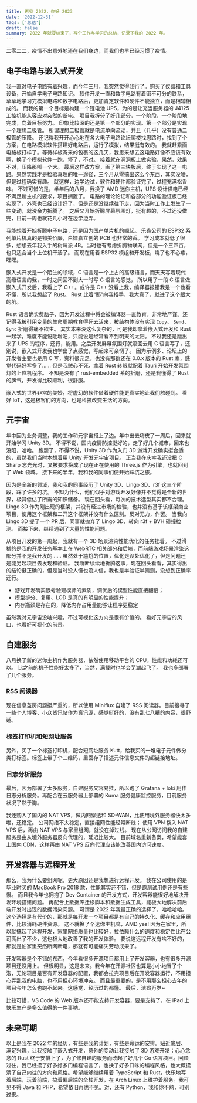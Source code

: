 ```yaml
---
title: 再见 2022，你好 2023
date: '2022-12-31'
tags: ['总结']
draft: false
summary: 2022 年就要结束了，写个工作与学习的总结，记录下我的 2022 年。
---
```


二零二二，疫情不出意外地还在我们身边，而我们也早已经习惯了疫情。

## 电子电路与嵌入式开发

我一直对电子电路有着兴趣，而今年三月，我突然觉得我行了。购买了仪器和工具设备，开始自学电子电路知识。
软件开发一直和数字电路有着密不可分的联系，草草地学习完模拟电路和数字电路后，更加肯定软件和硬件不能独立，而是相辅相成的。
而我的第一个目标是构建一个锂电池 UPS，为的是让充当服务器的 J4125 工控机能从容应对突然的断电。
项目我拆分了好几部分，一个阶段，一个阶段地完成，向着目标努力。
印象比较深的还是第一个部分的实现。第一个部分是实现一个理想二极管。
所谓理想二极管就是电流单向流动，并且（几乎）没有普通二极管的压降。
还记得我开开心心地在各大电子电路论坛爬楼找思路时，找到了个方案，在电路模拟软件搭建好电路后，运行了模拟，结果挺有效的。
我就赶紧画电路板打样了。等待样板寄来的包裹的这几天，我思来想去这电路好像不应该有效啊，换了个模拟软件一跑，坏了，不对。
接着就在洞洞板上做实验，果然，效果不对，压降那叫一个大。
最后这样改方案，画了第三块板后，终于实现了这一电路。果然实践才是检验真理的唯一途径，三个月从零搞出这么个东西，其实没啥，但是过程确实有趣。
就这样，边学边试，软件和硬件都验证完了，过程充满松香味。
不过可惜的是，半年后的八月，我换了 AMD 迷你主机，UPS 设计供电已经不满足新主机的要求，项目搁置了。
电路的理论论证和各部分的功能验证板已经实现了，外壳也已经设计好了，但是还是没继续往下走，因为当时工作上发生了一些变动，就没余力折腾了。
之后又开始折腾屏幕氛围灯，挺有趣的，不过还没做完，目前一周也就花几小时在边学边弄。

我能想着开始折腾电子电路，还是因为国产单片机的崛起。
乐鑫公司的 ESP32 系列单片机真的是物美价廉，白嫖嘉立创的 PCB 也非常的香。
学习成本就低了很多，想想去年我入手的树莓派 4B。当时也有考虑折腾物联网，但是一个三四百，也只适合当个上位机干活了。
而现在用着 ESP32 模组和开发板，烧了也不心疼，嘿嘿。

嵌入式开发是一个陌生的领域，C 语言是一个上古的高级语言，而天天写着现代高级语言的我，一时之间回不到大一时写 C 语言的感觉，
所以用了一段 C 语言做嵌入式开发后，我看上了 C++。或许是 C++ 没看上我，编译器报错我是一个也看不懂，所以我想起了 Rust。
Rust 比着“耶”向我招手，我大意了，就进了这个跟大的坑。

Rust 语言确实费脑子，因为开发过程中将会被编译器一直教育，非常地严谨。还记得我被引用变量的生命周期教育得死去活来，被结构体没有实现 `Copy`、 `Send`、`Sync` 折磨得痛不欲生。
其实本来没这么复杂的，可是我却拿着嵌入式开发和 Rust 一起学，难度不能说陡增吧，只能说是经常看不到明天的太阳。
不过我还是磨出来了 UPS 的程序，还行，能用。之后开发屏幕氛围灯就滚回去用 C 语言写了，还别说，嵌入式开发我也学出了点感觉，写起来可亲切了。
因为示例多、论坛上的开发者主要也是用 C 写，资料很充足，也没有那群还在 0.0.x 版本的 Rust 库，感觉代码好写多了……
但是我贼心不死，拿着 Rust 转眼就配着 Tauri 开始开发氛围灯的上位机程序。
不知是没有了 rust-embedded 系的折磨，还是我懂得了 Rust 的脾气，开发得比较顺利，很舒服。

嵌入式的世界非常的美妙，将虚幻的软件借着硬件能更真实地让我们触碰到。
看好 IoT，这是极客们的方向，也是科技改变生活的方向。

## 元宇宙

年中因为业务调整，我的工作和元宇宙搭上了边。年中出去嗨皮了一周后，回来就开始学习 Unity 3D。
不得不说，国内疫情防控挺好的，走了好几个城市，回来也没阳，哈哈。
跑题了，不得不说，Unity 3D 作为入门 3D 游戏开发确实挺合适的，虽然我们当时本想着用 Unity 开发元宇宙项目。
正当我在庆幸我还没把 C Sharp 忘光光时，又被要求换成了现在正在使用的 Three.js 作为引擎，也就回到了 Web 领域。
接下来的半年，我和我的同事们便开始踩坑之旅。

因为是全新的领域，我和我的同事经历了 Unity 3D、Lingo 3D、r3f 这三个阶段，踩了许多的坑。
不知为什么，他们似乎对游戏开发好像并不觉得是全新的世界，极其低估了所需的知识储备。
现在回头看，每次的技术选型其实都不合理。
Lingo 3D 作为刚出现的框架，并没有经过市场的检验，也并没有基于该框架商业项目，使用这个框架和二开这个框架并没有什么区别。反对无力，作罢。
当我向 Lingo 3D 提了一个 PR 后，同事就抛弃了 Lingo 3D，转向 r3f + BVH 碰撞检测。
而接下来，继续遇到了大量的性能问题。

从项目开发的第一周起，我就有一个 3D 场景渲染性能优化的任务挂着。
不过滑稽的是我的开发任务基本上在 WebRTC 相关部分和后端，而前端游戏场景渲染这部分并不是我开发的……
虽然处于尴尬的位置，优化是没处优化了，但是问题还是能另起项目去发现和验证。
我断断续续地折腾这事，现在回头看看，其实得出的结论挺正确的，但是当时没人懂也没人信，我也是半验证半猜测，没想到正确率还行。

- 游戏开发确实很考验建模师的素质，调优后的模型性能直接翻倍；
- 模型拆分、复用、LOD 是真的有明显的性能提升；
- 内存瓶颈是存在的，降低内存占用量能够让程序更稳定

虽然我对元宇宙没啥兴趣，不过可视化这方向是很有价值的。
看好元宇宙的风口，也看好可视化的前景。

## 自建服务

八月换了新的迷你主机作为服务器，依然使用移动平台的 CPU，性能和功耗还可以。
比之前的机子性能好太多了，当然，满载时也学会芜湖起飞了。
我也多部署了几个服务。

### RSS 阅读器

现在信息茧房问题挺严重的，所以使用 Miniflux 自建了 RSS 阅读器。目前搜寻了一些个人博客、小众资讯站作为资讯源，感觉挺好的，没有乱七八糟的内容，很舒适。

### 标签打印机和短网址服务

另外，买了一个标签打印机，配合短网址服务 Kutt，给我买的一堆电子元件做分类打标签。标签上带了个二维码，里面存了描述元件信息文件的超链接地址。

### 日志分析服务

最后，因为部署了太多服务，自建服务又容易挂，所以跑了 Grafana + loki 用作日志分析服务。再配合在云服务器上部署的 Kuma 服务健康监控服务，目前服务状况了然于胸。

我还购入了国内的 NAT VPS，做内网穿透和 SD-WAN，比使用境外服务器快太多啦，还稳定。
公司网络不太稳定，直接组网性能经常断线；
使用 VPN 拨入 NAT VPS 后，再由 NAT VPS 与家里组网，就没在掉过线。
现在从公网访问我的自建服务是由从境外服务器反向代理的，延迟比较大。
目前域名重新备案，希望能套上国内 CDN，这样再由 NAT VPS 反向代理应该能改善国内访问速度。

## 开发容器与远程开发

那么，我为什么要组网呢，更大原因还是我想进行远程开发。
我在公司使用的是毕业时买的 MacBook Pro 2018 款，性能其实还不错，但是跑测试用例还是有些慢。
而且我今年也拥抱了 Dev Container 的开发方式，开发容器能很好地解决开发环境搭建问题。
再配合上数据库迁移脚本和数据生成工具，能极大地解决前后端开发时出现的数据污染问题。
可谓是 2022 年我最正确的选择了，哈哈哈哈。
这个选择是有代价的，那就是每开发一个项目都是有自己的持久化、缓存和应用组件，比较消耗硬件资源。
这不就换了个迷你主机嘛，AMD yes!
因为在家里，所以就搞起了远程开发，家里网络质量也比较好，拉依赖什么的速度和稳定性比在公司高出了不少，这也极大地改善了我的开发体验。
要说这远程开发有啥不好的，那就是怕家里突然断网断电，那就有可能痛失劳动成果了。

开发容器是个不错的东西，今年看很多开源项目都用上了开发容器，也有很多开源项目还没用上。
但很明显，这是未来。我今年在开源社区也算是小小地冒了个泡，无论项目是否有开发容器的配置，我都会拉完项目后在开发容器运行，不用担心弄乱我的电脑，也不用担心环境冲突。
而且最重要的，是不用那么担心去年的项目今年怎么也跑不起来。这感觉，经历过的都懂。
最后，洁癖万岁~

比较可惜，VS Code 的 Web 版本还不能支持开发容器，要是支持了，在 iPad 上快乐生产是多么值得的一件事呐。

## 未来可期

以上是我在 2022 年的经历，有些是我的计划，有些是命运的安排。贴近底层、满足兴趣，让我接触了嵌入式开发，意外的变动让我接触了 3D 游戏开发；心心念念的 Rust 终于安排上了，为了修自建的服务而改起了好几个 Go 语言项目。回顾过往，我已经摸了好多好多门编程语言了，也换了好多口味的编程风格，也大概摸清了自己向往的方向和风格。希望能够继续用着 TypeScript 和 Rust，快乐地写着后端，玩着前端，搞着偏后端的全栈开发，在 Arch Linux 上维护着服务。我可见不得 Java 和 PHP，希望依旧再也不见。对，还有 Python，我和你不熟，可别过来。
